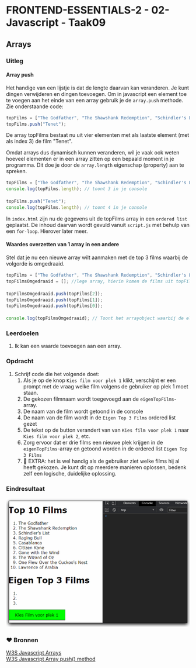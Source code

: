 # FRONTEND-ESSENTIALS-2 - 02-Javascript - Taak09

## Arrays

### Uitleg

#### Array push

Het handige van een lijstje is dat de lengte daarvan kan veranderen. Je kunt dingen verwijderen en dingen toevoegen. Om in javascript een element toe te voegen aan het einde van een array gebruik je de `array.push` methode. Zie onderstaande code:

```js
topFilms = ["The Godfather", "The Shawshank Redemption", "Schindler's List"];
topFilms.push("Tenet");
```
De array topFilms bestaat nu uit vier elementen met als laatste element (met als index 3) de film "Tenet". 

Omdat arrays dus dynamisch kunnen veranderen, wil je vaak ook weten hoeveel elementen er in een array zitten op een bepaald moment in je programma. Dit doe je door de `array.length` eigenschap (property) aan te spreken.

```js
topFilms = ["The Godfather", "The Shawshank Redemption", "Schindler's List"];
console.log(topFilms.length); // toont 3 in je console

topFilms.push("Tenet");
console.log(topFilms.length); // toont 4 in je console
```
 
In `index.html` zijn nu de gegevens uit de topFilms array in een `ordered list` geplaatst. De inhoud daarvan wordt gevuld vanuit `script.js` met behulp van een `for-loop`. Hierover later meer.

#### Waardes overzetten van 1 array in een andere
Stel dat je nu een nieuwe array wilt aanmaken met de top 3 films waarbij de volgorde is omgedraaid.

```js
topFilms = ["The Godfather", "The Shawshank Redemption", "Schindler's List"];
topFilmsOmgedraaid = []; //lege array, hierin komen de films uit topFilms in omgekeerde volgorde

topFilmsOmgedraaid.push(topFilms[2]); 
topFilmsOmgedraaid.push(topFilms[1]);
topFilmsOmgedraaid.push(topFilms[0]);

console.log(topFilmsOmgedraaid); // Toont het arrayobject waarbij de elementen van volgorde zijn veranderd.
```

### Leerdoelen

1. Ik kan een waarde toevoegen aan een array.

### Opdracht

1. Schrijf code die het volgende doet:
   1. Als je op de knop `Kies film voor plek 1` klikt, verschijnt er een prompt met de vraag welke film volgens de gebruiker op plek 1 moet staan.
   2. De gekozen filmnaam wordt toegevoegd aan de `eigenTopFilms`-array.
   3. De naam van de film wordt getoond in de console
   4. De naam van de film wordt in de `Eigen Top 3 Films` ordered list gezet
   5. De tekst op de button verandert van van `Kies film voor plek 1` naar `Kies film voor plek 2`, etc.
   6. Zorg ervoor dat er drie films een nieuwe plek krijgen in de `eigenTopFilms`-array en getoond worden in de ordered list `Eigen Top 3 Films` 
   7. :rocket: EXTRA: het is wel handig als de gebruiker ziet welke films hij al heeft gekozen. Je kunt dit op meerdere manieren oplossen, bedenk zelf een logische, duidelijke oplossing.
### Eindresultaat

![Eindresultaat](img/eindresultaat-top3films.gif)

### :heart: Bronnen

[W3S Javascript Arrays](https://www.w3schools.com/js/js_arrays.asp)  
[W3S Javascript Array push() method](https://www.w3schools.com/jsref/jsref_push.asp)